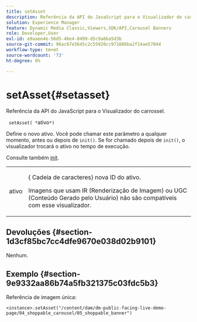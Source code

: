 ```yaml
---
title: setAsset
description: Referência da API do JavaScript para o Visualizador do carrossel.
solution: Experience Manager
feature: Dynamic Media Classic,Viewers,SDK/API,Carousel Banners
role: Developer,User
exl-id: e8aaee4e-56d5-46e4-8499-d5c9a6ba5d3b
source-git-commit: 96ac67e5645c2c55920cc971806ba2f14ae57044
workflow-type: tm+mt
source-wordcount: '73'
ht-degree: 0%

---
```


# setAsset{#setasset}

Referência da API do JavaScript para o Visualizador do carrossel.

` setAsset( *`ativo`*)`

Define o novo ativo. Você pode chamar este parâmetro a qualquer momento, antes ou depois de `init()`. Se for chamado depois de `init()`, o visualizador trocará o ativo no tempo de execução.

Consulte também [init](../../../c-html5-aem-asset-viewers/c-html5-aem-carousel/c-html5-aem-carousel-javascriptapiref/r-html5-aem-carousel-javascriptapiref-init.md#reference-aee94dd92a28410784f7a1792e28683b).

<table id="table_896DFF34A68A403DB93A6D597461A573"> 
 <tbody> 
  <tr> 
   <td colname="col1"> <p> <span class="codeph"> <span class="varname"> ativo</span> </span> </p> </td> 
   <td colname="col2"> <p>{<span class="codeph"> Cadeia de caracteres</span>} nova ID do ativo. </p> <p>Imagens que usam IR (Renderização de Imagem) ou UGC (Conteúdo Gerado pelo Usuário) não são compatíveis com esse visualizador. </p> </td>
  </tr>
 </tbody>
</table>

## Devoluções {#section-1d3cf85bc7cc4dfe9670e038d02b9101}

Nenhum.

## Exemplo {#section-9e9332aa86b74a5fb321375c03fdc5b3}

Referência de imagem única:

```
<instance>.setAsset("/content/dam/dm-public-facing-live-demo-page/04_shoppable_carousel/05_shoppable_banner")
```

